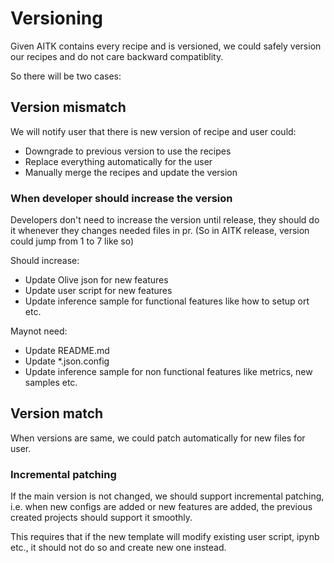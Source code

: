 # Versioning

Given AITK contains every recipe and is versioned, we could safely version our recipes and do not care backward compatiblity.

So there will be two cases:

## Version mismatch

We will notify user that there is new version of recipe and user could:

- Downgrade to previous version to use the recipes
- Replace everything automatically for the user
- Manually merge the recipes and update the version

### When developer should increase the version

Developers don't need to increase the version until release, they should do it whenever they changes needed files in pr.
(So in AITK release, version could jump from 1 to 7 like so)

Should increase:

- Update Olive json for new features
- Update user script for new features
- Update inference sample for functional features like how to setup ort etc.

Maynot need:

- Update README.md
- Update *.json.config
- Update inference sample for non functional features like metrics, new samples etc.

## Version match

When versions are same, we could patch automatically for new files for user.

### Incremental patching

If the main version is not changed, we should support incremental patching, i.e. when new configs are added or new features are added, the previous created projects should support it smoothly.

This requires that if the new template will modify existing user script, ipynb etc., it should not do so and create new one instead.
